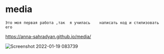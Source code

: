 # media
``Это моя первая работа ,так  я училась    написать код и стилизовать его ``

 https://anna-sahradyan.github.io/media/

![Screenshot 2022-01-19 083739](https://user-images.githubusercontent.com/71427017/150174880-fab6235b-f216-49a7-b33b-2340a39a968b.png)
